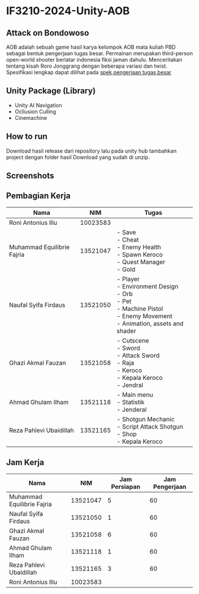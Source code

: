 # IF3210-2024-Unity-AOB



## Attack on Bondowoso

AOB adalah sebuah game hasil karya kelompok AOB mata kuliah PBD sebagai bentuk pengerjaan tugas besar. Permainan merupakan third-person open-world shooter berlatar indonesia fiksi jaman dahulu. Menceritakan tentang kisah Roro Jonggrang dengan beberapa variasi dan twist. Spesifikasi lengkap dapat dilihat pada [spek pengerjaan tugas besar](https://docs.google.com/document/d/1IEXjItgpvRAjkoaC39FTxAbuKNLQLl68vgiANjjKmjc/edit#heading=h.xts2g92a0xa7)



## Unity Package (Library)

- Unity AI Navigation
- Ocllusion Culling
- Cinemachine

## How to run

Download hasil release dari repository lalu pada unity hub tambahkan project dengan folder hasil Download yang sudah di unzip.

## Screenshots



## Pembagian Kerja

| Nama                       | NIM      | Tugas                                                                                                                        |
|----------------------------|----------|------------------------------------------------------------------------------------------------------------------------------|
| Roni Antonius Illu         | 10023583 |                                                                                                                              |
| Muhammad Equilibrie Fajria | 13521047 | - Save<br>- Cheat<br>- Enemy Health<br>- Spawn Keroco<br>- Quest Manager<br>- Gold                                           |
| Naufal Syifa Firdaus       | 13521050 | - Player<br>- Environment Design<br>- Orb<br>- Pet<br>- Machine Pistol<br>- Enemy Movement<br>- Animation, assets and shader |
| Ghazi Akmal Fauzan         | 13521058 | - Cutscene<br>- Sword<br>- Attack Sword<br>- Raja<br>- Keroco<br>- Kepala Keroco<br>- Jendral                                |
| Ahmad Ghulam Ilham         | 13521118 | - Main menu<br>- Statistik<br>- Jenderal                                                                                     |
| Reza Pahlevi Ubaidillah    | 13521165 | - Shotgun Mechanic<br>- Script Attack Shotgun<br>- Shop<br>- Kepala Keroco                                                   |                                        |



## Jam Kerja

| Nama                       | NIM      | Jam Persiapan | Jam Pengerjaan |
|----------------------------|----------|---------------|----------------|
| Muhammad Equilibrie Fajria | 13521047 |       5       |       60       |
| Naufal Syifa Firdaus       | 13521050 |       1       |       60       |
| Ghazi Akmal Fauzan         | 13521058 |       6       |       60       |
| Ahmad Ghulam Ilham         | 13521118 |       1       |       60       |
| Reza Pahlevi Ubaidillah    | 13521165 |       3       |       60       |
| Roni Antonius Illu         | 10023583 |               |                |
